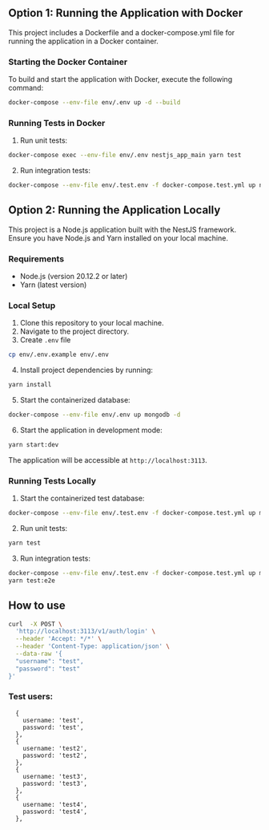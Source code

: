 ## Option 1: Running the Application with Docker

This project includes a Dockerfile and a docker-compose.yml file for running the application in a Docker container.

### Starting the Docker Container

To build and start the application with Docker, execute the following command:

```bash
docker-compose --env-file env/.env up -d --build
```

### Running Tests in Docker

1. Run unit tests:

```bash
docker-compose exec --env-file env/.env nestjs_app_main yarn test
```

2. Run integration tests:

```bash
docker-compose --env-file env/.test.env -f docker-compose.test.yml up nestjs_app_test --build
```

## Option 2: Running the Application Locally

This project is a Node.js application built with the NestJS framework. Ensure you have Node.js and Yarn installed on your local machine.

### Requirements

- Node.js (version 20.12.2 or later)
- Yarn (latest version)

### Local Setup

1. Clone this repository to your local machine.
2. Navigate to the project directory.
3. Create `.env` file

```bash
cp env/.env.example env/.env
```

4. Install project dependencies by running:

```bash
yarn install
```

5. Start the containerized database:

```bash
docker-compose --env-file env/.env up mongodb -d
```

6. Start the application in development mode:

```bash
yarn start:dev
```

The application will be accessible at `http://localhost:3113`.

### Running Tests Locally

1. Start the containerized test database:

```bash
docker-compose --env-file env/.test.env -f docker-compose.test.yml up mongodb_test -d
```

2. Run unit tests:

```bash
yarn test
```

3. Run integration tests:

```bash
docker-compose --env-file env/.test.env -f docker-compose.test.yml up mongodb_test -d
yarn test:e2e
```

## How to use

```bash
curl  -X POST \
  'http://localhost:3113/v1/auth/login' \
  --header 'Accept: */*' \
  --header 'Content-Type: application/json' \
  --data-raw '{
  "username": "test",
  "password": "test"
}'
```

### Test users:

```
  {
    username: 'test',
    password: 'test',
  },
  {
    username: 'test2',
    password: 'test2',
  },
  {
    username: 'test3',
    password: 'test3',
  },
  {
    username: 'test4',
    password: 'test4',
  },
```
